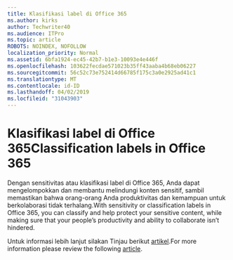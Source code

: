 ```yaml
---
title: Klasifikasi label di Office 365
ms.author: kirks
author: Techwriter40
ms.audience: ITPro
ms.topic: article
ROBOTS: NOINDEX, NOFOLLOW
localization_priority: Normal
ms.assetid: 6bfa1924-ec45-42b7-b1e3-10093e4e446f
ms.openlocfilehash: 103622fecdae571023b35ff43aaba4b68eb06227
ms.sourcegitcommit: 56c52c73e752414d66785f175c3a0e2925ad41c1
ms.translationtype: MT
ms.contentlocale: id-ID
ms.lasthandoff: 04/02/2019
ms.locfileid: "31043903"
---
```

# <a name="classification-labels-in-office-365"></a><span data-ttu-id="73d66-102">Klasifikasi label di Office 365</span><span class="sxs-lookup"><span data-stu-id="73d66-102">Classification labels in Office 365</span></span>

<span data-ttu-id="73d66-103">Dengan sensitivitas atau klasifikasi label di Office 365, Anda dapat mengelompokkan dan membantu melindungi konten sensitif, sambil memastikan bahwa orang-orang Anda produktivitas dan kemampuan untuk berkolaborasi tidak terhalang.</span><span class="sxs-lookup"><span data-stu-id="73d66-103">With sensitivity or classification labels in Office 365, you can classify and help protect your sensitive content, while making sure that your people’s productivity and ability to collaborate isn’t hindered.</span></span>

<span data-ttu-id="73d66-104">Untuk informasi lebih lanjut silakan Tinjau berikut [artikel](https://docs.microsoft.com/en-us/office365/securitycompliance/sensitivity-labels).</span><span class="sxs-lookup"><span data-stu-id="73d66-104">For more information please review the following [article](https://docs.microsoft.com/en-us/office365/securitycompliance/sensitivity-labels).</span></span>
